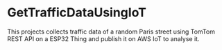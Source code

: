 # GetTrafficDataUsingIoT
This projects collects  traffic data of a random Paris street using TomTom REST API on a ESP32 Thing and publish it on AWS IoT to analyse it.
